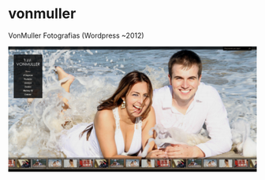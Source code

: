 # vonmuller
VonMuller Fotografias
(Wordpress ~2012)

![screenshot](/screenshots/Fotógrafo%20Joinville%20%20%20VonMuller%20Estúdio%20Fotográfico.png "VonMuller Screenshot")
